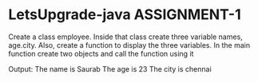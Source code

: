 # LetsUpgrade-java ASSIGNMENT-1

Create a class employee. Inside that class create three variable names, age.city. Also, create a function to display the three variables.
 In the main function create two objects and call the function using it

Output:
The name is Saurab
The age is 23
The city is chennai
